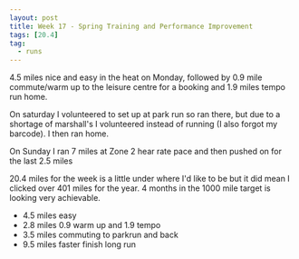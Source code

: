 ```yaml
---
layout: post
title: Week 17 - Spring Training and Performance Improvement
tags: [20.4]
tag:
  - runs
---
```


4.5 miles nice and easy in the heat on Monday, followed by 0.9 mile commute/warm up to the leisure centre for a booking and 1.9 miles tempo run home.

On saturday I volunteered to set up at park run so ran there, but due to a shortage of marshall's I volunteered instead of running (I also forgot my barcode). I then ran home.

On Sunday I ran 7 miles at Zone 2 hear rate pace and then pushed on for the last 2.5 miles

20.4 miles for the week is a little under where I'd like to be but it did mean I clicked over 401 miles for the year. 4 months in the 1000 mile target is looking very achievable.

* 4.5 miles easy
* 2.8 miles 0.9 warm up and 1.9 tempo
* 3.5 miles commuting to parkrun and back
* 9.5 miles faster finish long run
